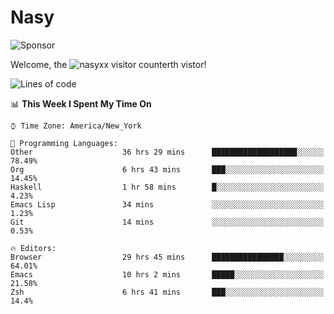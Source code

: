 # Nasy

<!--
<p align="center">
<img height="200" src="https://github-readme-stats.vercel.app/api?username=nasyxx&count_private=true&show_icons=true&theme=dracula&include_all_commits=true"/>
<img height="200" src="https://github-readme-stats.vercel.app/api/top-langs/?username=nasyxx&theme=dracula&hide=html,jupyter+notebook&count_private=true&show_icons=true"/>
</p>

  
----------------
-->

![Sponsor](https://img.shields.io/static/v1.svg?label=Sponsor&message=%E2%9D%A4&logo=GitHub&style=flat&color=pink)
 
Welcome, the ![nasyxx visitor counter](https://count.getloli.com/get/@nasyxx?theme=rule34)th vistor!
 
<!--START_SECTION:waka-->
![Lines of code](https://img.shields.io/badge/From%20Hello%20World%20I%27ve%20Written-600223%20lines%20of%20code-blue)

📊 **This Week I Spent My Time On** 

```text
⌚︎ Time Zone: America/New_York

💬 Programming Languages: 
Other                    36 hrs 29 mins      ███████████████████░░░░░░   78.49% 
Org                      6 hrs 43 mins       ███░░░░░░░░░░░░░░░░░░░░░░   14.45% 
Haskell                  1 hr 58 mins        █░░░░░░░░░░░░░░░░░░░░░░░░   4.23% 
Emacs Lisp               34 mins             ░░░░░░░░░░░░░░░░░░░░░░░░░   1.23% 
Git                      14 mins             ░░░░░░░░░░░░░░░░░░░░░░░░░   0.53%

🔥 Editors: 
Browser                  29 hrs 45 mins      ████████████████░░░░░░░░░   64.01% 
Emacs                    10 hrs 2 mins       █████░░░░░░░░░░░░░░░░░░░░   21.58% 
Zsh                      6 hrs 41 mins       ███░░░░░░░░░░░░░░░░░░░░░░   14.4%

```


<!--END_SECTION:waka-->

<!-- ![visitors](https://visitor-badge.laobi.icu/badge?page_id=nasyxx.nasyxx) -->

